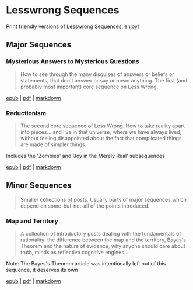 # Lesswrong Sequences

Print friendly versions of 
[Lesswrong Sequences](http://wiki.lesswrong.com/wiki/Sequences), enjoy!

## Major Sequences

### Mysterious Answers to Mysterious Questions

> How to see through the many disguises of answers or beliefs or statements,
> that don't answer or say or mean anything. The first (and probably most
> important) core sequence on Less Wrong.

[epub](http://jb55.com/lesswrong/sequences/mysterious/Mysterious%20Answers%20to%20Mysterious%20Questions.epub) |
[pdf](http://jb55.com/lesswrong/sequences/mysterious/Mysterious%20Answers%20to%20Mysterious%20Questions.pdf) |
[markdown](http://jb55.com/lesswrong/sequences/mysterious/mysterious.md)

### Reductionism

> The second core sequence of Less Wrong. How to take reality apart into
> pieces... and live in that universe, where we have always lived, without
> feeling disappointed about the fact that complicated things are made of
> simpler things.

Includes the 'Zombies' and 'Joy in the Merely Real' subsequences

[epub](http://jb55.com/lesswrong/sequences/reductionism/Reductionism.epub) |
[pdf](http://jb55.com/lesswrong/sequences/reductionism/Reductionism.pdf) |
[markdown](http://jb55.com/lesswrong/sequences/reductionism/Reductionism.md)

## Minor Sequences

> Smaller collections of posts. Usually parts of major sequences which depend on some-but-not-all of the points introduced.

### Map and Territory

> A collection of introductory posts dealing with the fundamentals of
> rationality: the difference between the map and the territory, Bayes's Theorem
> and the nature of evidence, why anyone should care about truth, minds as
> reflective cognitive engines...

Note: The Bayes's Theorem article was intentionally left out of this sequence,
it deserves its own

[epub](http://jb55.com/lesswrong/sequences/map_and_territory/Map%20and%20Territory.epub) |
[pdf](http://jb55.com/lesswrong/sequences/map_and_territory/Map%20and%20Territory.pdf) |
[markdown](http://jb55.com/lesswrong/sequences/map_and_territory/map_and_territory.md)

